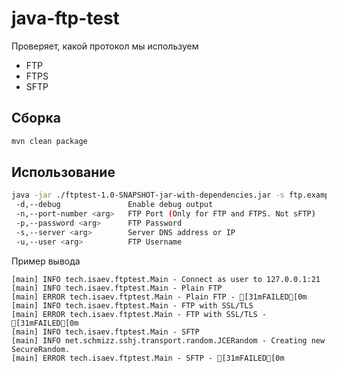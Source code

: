 # java-ftp-test

Проверяет, какой протокол мы используем

* FTP
* FTPS
* SFTP

## Сборка

```bash
mvn clean package
```

## Использование

```bash
java -jar ./ftptest-1.0-SNAPSHOT-jar-with-dependencies.jar -s ftp.example.com -u username -p password [-n 2121] [-d]
 -d,--debug               Enable debug output
 -n,--port-number <arg>   FTP Port (Only for FTP and FTPS. Not sFTP)
 -p,--password <arg>      FTP Password
 -s,--server <arg>        Server DNS address or IP
 -u,--user <arg>          FTP Username
```

Пример вывода

```text
[main] INFO tech.isaev.ftptest.Main - Connect as user to 127.0.0.1:21
[main] INFO tech.isaev.ftptest.Main - Plain FTP
[main] ERROR tech.isaev.ftptest.Main - Plain FTP - [31mFAILED[0m
[main] INFO tech.isaev.ftptest.Main - FTP with SSL/TLS
[main] ERROR tech.isaev.ftptest.Main - FTP with SSL/TLS - [31mFAILED[0m
[main] INFO tech.isaev.ftptest.Main - SFTP
[main] INFO net.schmizz.sshj.transport.random.JCERandom - Creating new SecureRandom.
[main] ERROR tech.isaev.ftptest.Main - SFTP - [31mFAILED[0m
```
